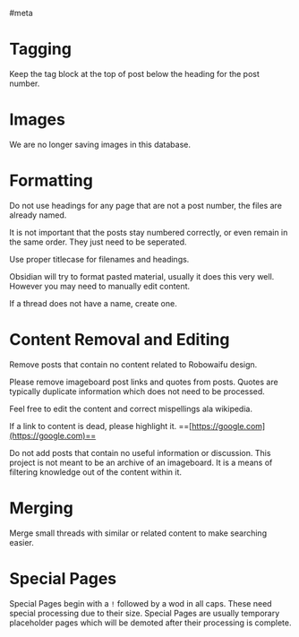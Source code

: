 #meta
# Tagging
Keep the tag block at the top of post below the heading for the post number.

# Images
We are no longer saving images in this database.

# Formatting
Do not use headings for any page that are not a post number, the files are already named.

It is not important that the posts stay numbered correctly, or even remain in the same order. They just need to be seperated.

Use proper titlecase for filenames and headings.

Obsidian will try to format pasted material, usually it does this very well. However you may need to manually edit content.

If a thread does not have a name, create one.

# Content Removal and Editing
Remove posts that contain no content related to Robowaifu design.

Please remove imageboard post links and quotes from posts. Quotes are typically duplicate information which does not need to be processed.

Feel free to edit the content and correct mispellings ala wikipedia.

If a link to content is dead, please highlight it.
==[https://google.com](https://google.com)==

Do not add posts that contain no useful information or discussion. This project is not meant to be an archive of an imageboard. It is a means of filtering  knowledge out of the content within it.

# Merging
Merge small threads with similar or related content to make searching easier.

# Special Pages
Special Pages begin with a `!` followed by a wod in all caps. These need special processing due to their size. Special Pages are usually temporary placeholder pages which will be demoted after their processing is complete.